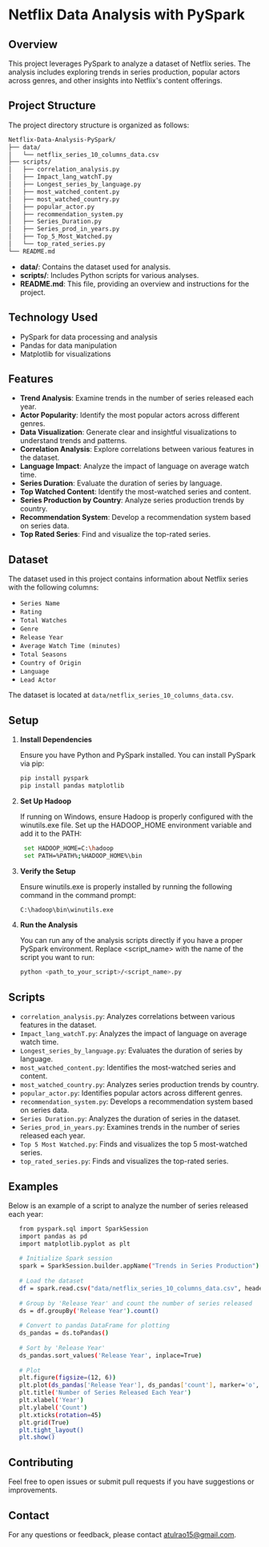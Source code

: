 # Netflix Data Analysis with PySpark

## Overview

This project leverages PySpark to analyze a dataset of Netflix series. The analysis includes exploring trends in series production, popular actors across genres, and other insights into Netflix's content offerings.

## Project Structure

The project directory structure is organized as follows:
````bash
Netflix-Data-Analysis-PySpark/
├── data/
│   └── netflix_series_10_columns_data.csv
├── scripts/
│   ├── correlation_analysis.py
│   ├── Impact_lang_watchT.py
│   ├── Longest_series_by_language.py
│   ├── most_watched_content.py
│   ├── most_watched_country.py
│   ├── popular_actor.py
│   ├── recommendation_system.py
│   ├── Series_Duration.py
│   ├── Series_prod_in_years.py
│   ├── Top_5_Most_Watched.py
│   └── top_rated_series.py
└── README.md
````


- **data/**: Contains the dataset used for analysis.
- **scripts/**: Includes Python scripts for various analyses.
- **README.md**: This file, providing an overview and instructions for the project.

## Technology Used
- PySpark for data processing and analysis
- Pandas for data manipulation
- Matplotlib for visualizations



## Features

- **Trend Analysis**: Examine trends in the number of series released each year.
- **Actor Popularity**: Identify the most popular actors across different genres.
- **Data Visualization**: Generate clear and insightful visualizations to understand trends and patterns.
- **Correlation Analysis**: Explore correlations between various features in the dataset.
- **Language Impact**: Analyze the impact of language on average watch time.
- **Series Duration**: Evaluate the duration of series by language.
- **Top Watched Content**: Identify the most-watched series and content.
- **Series Production by Country**: Analyze series production trends by country.
- **Recommendation System**: Develop a recommendation system based on series data.
- **Top Rated Series**: Find and visualize the top-rated series.

## Dataset

The dataset used in this project contains information about Netflix series with the following columns:
- `Series Name`
- `Rating`
- `Total Watches`
- `Genre`
- `Release Year`
- `Average Watch Time (minutes)`
- `Total Seasons`
- `Country of Origin`
- `Language`
- `Lead Actor`

The dataset is located at `data/netflix_series_10_columns_data.csv`.

## Setup

1. **Install Dependencies**

   Ensure you have Python and PySpark installed. You can install PySpark via pip:

   ```bash
   pip install pyspark
   pip install pandas matplotlib
   ```
   
2. **Set Up Hadoop**

   If running on Windows, ensure Hadoop is properly configured with the winutils.exe file. Set up the HADOOP_HOME environment variable and add it to the PATH:
   ```bash
    set HADOOP_HOME=C:\hadoop
    set PATH=%PATH%;%HADOOP_HOME%\bin
   ```
3. **Verify the Setup**

   Ensure winutils.exe is properly installed by running the following command in the command prompt:
   ```bash
   C:\hadoop\bin\winutils.exe
   ```
4. **Run the Analysis**

   You can run any of the analysis scripts directly if you have a proper PySpark environment. Replace <script_name> with the name of the script you want to run:
   ```bash
   python <path_to_your_script>/<script_name>.py
   ```

## Scripts
- `correlation_analysis.py`: Analyzes correlations between various features in the dataset.
- `Impact_lang_watchT.py`: Analyzes the impact of language on average watch time.
- `Longest_series_by_language.py`: Evaluates the duration of series by language.
- `most_watched_content.py`: Identifies the most-watched series and content.
- `most_watched_country.py`: Analyzes series production trends by country.
- `popular_actor.py`: Identifies popular actors across different genres.
- `recommendation_system.py`: Develops a recommendation system based on series data.
- `Series Duration.py`: Analyzes the duration of series in the dataset.
- `Series_prod_in_years.py`: Examines trends in the number of series released each year.
- `Top 5 Most Watched.py`: Finds and visualizes the top 5 most-watched series.
- `top_rated_series.py`: Finds and visualizes the top-rated series.

## Examples
   Below is an example of a script to analyze the number of series released each year:

   ```bash
      from pyspark.sql import SparkSession
      import pandas as pd
      import matplotlib.pyplot as plt
      
      # Initialize Spark session
      spark = SparkSession.builder.appName("Trends in Series Production").getOrCreate()
      
      # Load the dataset
      df = spark.read.csv("data/netflix_series_10_columns_data.csv", header=True, inferSchema=True)
      
      # Group by 'Release Year' and count the number of series released
      ds = df.groupBy('Release Year').count()
      
      # Convert to pandas DataFrame for plotting
      ds_pandas = ds.toPandas()
      
      # Sort by 'Release Year'
      ds_pandas.sort_values('Release Year', inplace=True)
      
      # Plot
      plt.figure(figsize=(12, 6))
      plt.plot(ds_pandas['Release Year'], ds_pandas['count'], marker='o', linestyle='-', color='b')
      plt.title('Number of Series Released Each Year')
      plt.xlabel('Year')
      plt.ylabel('Count')
      plt.xticks(rotation=45)
      plt.grid(True)
      plt.tight_layout()
      plt.show()
```


## Contributing
   Feel free to open issues or submit pull requests if you have suggestions or improvements.

## Contact
   For any questions or feedback, please contact atulrao15@gmail.com.